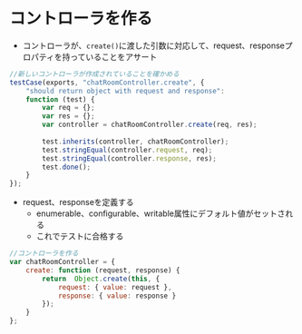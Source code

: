 # コントローラを作る

* コントローラが、`create()`に渡した引数に対応して、request、responseプロパティを持っていることをアサート

```javascript
//新しいコントローラが作成されていることを確かめる
testCase(exports, "chatRoomController.create", {
    "should return object with request and response":
    function (test) {
        var req = {};
        var res = {};
        var controller = chatRoomController.create(req, res);
        
        test.inherits(controller, chatRoomController);
        test.stringEqual(controller.request, req);
        test.stringEqual(controller.response, res);
        test.done();
    }
});
```

* request、responseを定義する
    * enumerable、configurable、writable属性にデフォルト値がセットされる
    * これでテストに合格する
    
```javascript
//コントローラを作る
var chatRoomController = {
    create: function (request, response) {
        return  Object.create(this, {
            request: { value: request },
            response: { value: response }
        });
    }
};
```
